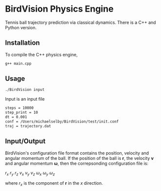 # BirdVision Physics Engine

Tennis ball trajectory prediction via classical dynamics. There is a C++ and Python version.

## Installation

To compile the C++ physics engine,

```bash
g++ main.cpp
```

## Usage

```bash
./BirdVision input
```

Input is an input file
```bash
steps = 10000
step_print = 10
dt = 0.001
conf = /Users/michaelselby/BirdVision/test/init.conf
traj = trajectory.dat
```

## Input/Output

BirdVision's configuration file format contains the position, velocity and angular momentum of the ball. If the position of the ball is $\mathbf{r}$, the velocity $\mathbf{v}$ and angular momentum $\mathbf{\omega}$, then the correpsonding configuration file is:


$r_{x}$   $r_{y}$   $r_{z}$   $v_{x}$   $v_{y}$   $v_{z}$   $\omega_{x}$   $\omega_{y}$   $\omega_{z}$

where $r_{x}$ is the component of $\mathbf{r}$ in the $x$ direction.


